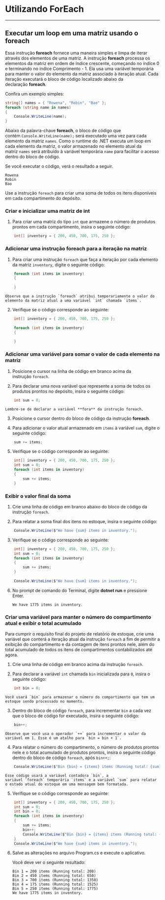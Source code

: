 # Utilizando ForEach
---

## Executar um loop em uma matriz usando o foreach

Essa instrução **foreach** fornece uma maneira simples e limpa de iterar através dos elementos de uma matriz. A instrução **foreach** processa os elementos da matriz em ordem de índice crescente, começando no índice 0 e terminando no índice Comprimento - 1. Ela usa uma variável temporária para manter o valor do elemento da matriz associado à iteração atual. Cada iteração executará o bloco de código localizado abaixo da declaração **foreach**.

Confira um exemplo simples:

```csharp
string[] names = { "Rowena", "Robin", "Bao" };
foreach (string name in names)
{
    Console.WriteLine(name);
}
```

Abaixo da palavra-chave **foreach**, o bloco de código que contém `Console.WriteLine(name);` será executado uma vez para cada elemento da matriz `names`. Como o runtime do .NET executa um loop em cada elemento da matriz, o valor armazenado no elemento atual da matriz `names` será atribuído à variável temporária `name` para facilitar o acesso dentro do bloco de código.

Se você executar o código, verá o resultado a seguir.

```
Rowena
Robin
Bao
```

Use a instrução `foreach` para criar uma soma de todos os itens disponíveis em cada compartimento do depósito.

### Criar e inicializar uma matriz de int

1. Para criar uma matriz do tipo `int` que armazene o número de produtos prontos em cada compartimento, insira o seguinte código:
    
```csharp
    int[] inventory = { 200, 450, 700, 175, 250 };
```

### Adicionar uma instrução foreach para a iteração na matriz

1. Para criar uma instrução `foreach` que faça a iteração por cada elemento da matriz `inventory`, digite o seguinte código:
    
```csharp
    foreach (int items in inventory)
    {
    
    }
```
    
    Observe que a instrução `foreach` atribui temporariamente o valor do elemento da matriz atual a uma variável `int` chamada `items`.
    
2. Verifique se o código corresponde ao seguinte:
    
```csharp
    int[] inventory = { 200, 450, 700, 175, 250 };
    
    foreach (int items in inventory)
    {
    
    }
```

### Adicionar uma variável para somar o valor de cada elemento na matriz

1. Posicione o cursor na linha de código em branco acima da instrução `foreach`.
    
2. Para declarar uma nova variável que represente a soma de todos os produtos prontos no depósito, insira o seguinte código:
    
```csharp
    int sum = 0;
```
    
    Lembre-se de declarar a variável **fora** da instrução foreach.
    
3. Posicione o cursor dentro do bloco de código da instrução **foreach**.
    
4. Para adicionar o valor atual armazenado em `items` à variável `sum`, digite o seguinte código:
    
```csharp
    sum += items;
```
    
5. Verifique se o código corresponde ao seguinte:
    
```csharp
    int[] inventory = { 200, 450, 700, 175, 250 };
    int sum = 0;
    foreach (int items in inventory)
    {
        sum += items;
    }
```
    
### Exibir o valor final da soma

1. Crie uma linha de código em branco abaixo do bloco de código da instrução `foreach`.
    
2. Para relatar a soma final dos itens no estoque, insira o seguinte código:
    
```csharp
    Console.WriteLine($"We have {sum} items in inventory.");
```
    
3. Verifique se o código corresponde ao seguinte:
    
```csharp
    int[] inventory = { 200, 450, 700, 175, 250 };
    int sum = 0;
    foreach (int items in inventory)
    {
        sum += items;
    }
    
    Console.WriteLine($"We have {sum} items in inventory.");
```
    
6. No prompt de comando do Terminal, digite **dotnet run** e pressione Enter.
    
    ```
    We have 1775 items in inventory.
    ```

### Criar uma variável para manter o número do compartimento atual e exibir o total acumulado

Para cumprir o requisito final do projeto de relatório de estoque, crie uma variável que conterá a iteração atual da instrução `foreach` a fim de permitir a exibição do compartimento e da contagem de itens prontos nele, além do total acumulado de todos os itens de compartimentos contabilizados até agora.

1. Crie uma linha de código em branco acima da instrução `foreach`.
    
2. Para declarar a variável `int` chamada `bin` inicializada para `0`, insira o seguinte código:
    
```csharp
    int bin = 0;
```
    
    Você usará `bin` para armazenar o número do compartimento que tem um estoque sendo processado no momento.
    
3. Dentro do bloco de código `foreach`, para incrementar `bin` a cada vez que o bloco de código for executado, insira o seguinte código:

```csharp
    bin++;
```
    
    Observe que você usa o operador `++` para incrementar o valor da variável em 1. Esse é um atalho para `bin = bin + 1`.
    
4. Para relatar o número do compartimento, o número de produtos prontos nele e o total acumulado de produtos prontos, insira o seguinte código dentro do bloco de código `foreach`, após `bin++;`:
    
```csharp
    Console.WriteLine($"Bin {bin} = {items} items (Running total: {sum})");
```
    
    Esse código usará a variável contadora `bin`, a variável `foreach` temporária `items` e a variável `sum` para relatar o estado atual do estoque em uma mensagem bem formatada.
    
5. Verifique se o código corresponde ao seguinte:
    
```csharp
    int[] inventory = { 200, 450, 700, 175, 250 };
    int sum = 0;
    int bin = 0;
    foreach (int items in inventory)
    {
        sum += items;
        bin++;
        Console.WriteLine($"Bin {bin} = {items} items (Running total: {sum})");
    }
    Console.WriteLine($"We have {sum} items in inventory.");
```
    
6. Salve as alterações no arquivo Program.cs e execute o aplicativo.
    
    Você deve ver o seguinte resultado:
    
    ```
    Bin 1 = 200 items (Running total: 200)
    Bin 2 = 450 items (Running total: 650)
    Bin 3 = 700 items (Running total: 1350)
    Bin 4 = 175 items (Running total: 1525)
    Bin 5 = 250 items (Running total: 1775)
    We have 1775 items in inventory.
